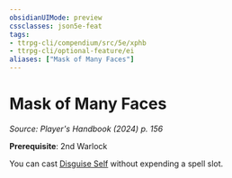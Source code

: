 ```yaml
---
obsidianUIMode: preview
cssclasses: json5e-feat
tags:
- ttrpg-cli/compendium/src/5e/xphb
- ttrpg-cli/optional-feature/ei
aliases: ["Mask of Many Faces"]
---
```

# Mask of Many Faces
*Source: Player's Handbook (2024) p. 156*  

**Prerequisite**: 2nd Warlock

You can cast [Disguise Self](3-Mechanics/CLI/spells/disguise-self-xphb.md) without expending a spell slot.